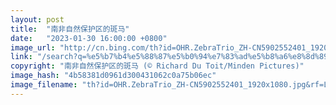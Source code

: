 ```yaml
---
layout: post
title:  "南非自然保护区的斑马"
date:   "2023-01-30 16:00:00 +0800"
image_url: "http://cn.bing.com/th?id=OHR.ZebraTrio_ZH-CN5902552401_1920x1080.jpg&rf=LaDigue_1920x1080.jpg&pid=hp"
link: "/search?q=%e5%b7%b4%e5%88%87%e5%b0%94%e7%83%ad%e5%b8%a6%e8%8d%89%e5%8e%9f%e6%96%91%e9%a9%ac&form=hpcapt&mkt=zh-cn"
copyright: "南非自然保护区的斑马 (© Richard Du Toit/Minden Pictures)"
image_hash: "4b58381d0961d300431062c0a75b06ec"
image_filename: "th?id=OHR.ZebraTrio_ZH-CN5902552401_1920x1080.jpg&rf=LaDigue_1920x1080.jpg&pid=hp"
---
```

